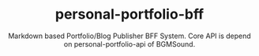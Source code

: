 <center>

# personal-portfolio-bff
Markdown based Portfolio/Blog Publisher BFF System. Core API is depend on personal-portfolio-api of BGMSound.

</center>

